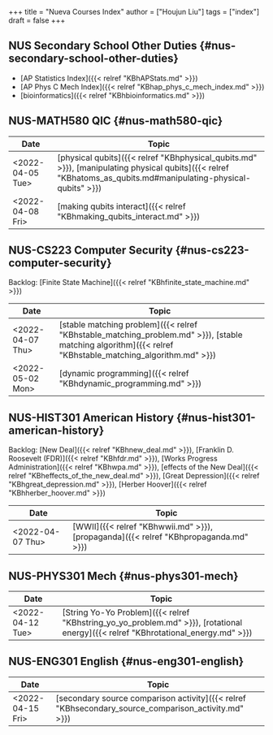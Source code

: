 +++
title = "Nueva Courses Index"
author = ["Houjun Liu"]
tags = ["index"]
draft = false
+++

## NUS Secondary School Other Duties {#nus-secondary-school-other-duties}

-   [AP Statistics Index]({{< relref "KBhAPStats.md" >}})
-   [AP Phys C Mech Index]({{< relref "KBhap_phys_c_mech_index.md" >}})
-   [bioinformatics]({{< relref "KBhbioinformatics.md" >}})


## NUS-MATH580 QIC {#nus-math580-qic}

| Date                                                                                         | Topic                                                                                                                                                          |
|----------------------------------------------------------------------------------------------|----------------------------------------------------------------------------------------------------------------------------------------------------------------|
| <span class="timestamp-wrapper"><span class="timestamp">&lt;2022-04-05 Tue&gt;</span></span> | [physical qubits]({{< relref "KBhphysical_qubits.md" >}}), [manipulating physical qubits]({{< relref "KBhatoms_as_qubits.md#manipulating-physical-qubits" >}}) |
| <span class="timestamp-wrapper"><span class="timestamp">&lt;2022-04-08 Fri&gt;</span></span> | [making qubits interact]({{< relref "KBhmaking_qubits_interact.md" >}})                                                                                        |


## NUS-CS223 Computer Security {#nus-cs223-computer-security}

Backlog: [Finite State Machine]({{< relref "KBhfinite_state_machine.md" >}})

| Date                                                                                         | Topic                                                                                                                                                    |
|----------------------------------------------------------------------------------------------|----------------------------------------------------------------------------------------------------------------------------------------------------------|
| <span class="timestamp-wrapper"><span class="timestamp">&lt;2022-04-07 Thu&gt;</span></span> | [stable matching problem]({{< relref "KBhstable_matching_problem.md" >}}), [stable matching algorithm]({{< relref "KBhstable_matching_algorithm.md" >}}) |
| <span class="timestamp-wrapper"><span class="timestamp">&lt;2022-05-02 Mon&gt;</span></span> | [dynamic programming]({{< relref "KBhdynamic_programming.md" >}})                                                                                        |


## NUS-HIST301 American History {#nus-hist301-american-history}

Backlog: [New Deal]({{< relref "KBhnew_deal.md" >}}), [Franklin D. Roosevelt (FDR)]({{< relref "KBhfdr.md" >}}), [Works Progress Administration]({{< relref "KBhwpa.md" >}}), [effects of the New Deal]({{< relref "KBheffects_of_the_new_deal.md" >}}), [Great Depression]({{< relref "KBhgreat_depression.md" >}}), [Herber Hoover]({{< relref "KBhherber_hoover.md" >}})

| Date                                                                                         | Topic                                                                                |
|----------------------------------------------------------------------------------------------|--------------------------------------------------------------------------------------|
| <span class="timestamp-wrapper"><span class="timestamp">&lt;2022-04-07 Thu&gt;</span></span> | [WWII]({{< relref "KBhwwii.md" >}}), [propaganda]({{< relref "KBhpropaganda.md" >}}) |


## NUS-PHYS301 Mech {#nus-phys301-mech}

| Date                                                                                         | Topic                                                                                                                              |
|----------------------------------------------------------------------------------------------|------------------------------------------------------------------------------------------------------------------------------------|
| <span class="timestamp-wrapper"><span class="timestamp">&lt;2022-04-12 Tue&gt;</span></span> | [String Yo-Yo Problem]({{< relref "KBhstring_yo_yo_problem.md" >}}), [rotational energy]({{< relref "KBhrotational_energy.md" >}}) |


## NUS-ENG301 English {#nus-eng301-english}

| Date                                                                                         | Topic                                                                                               |
|----------------------------------------------------------------------------------------------|-----------------------------------------------------------------------------------------------------|
| <span class="timestamp-wrapper"><span class="timestamp">&lt;2022-04-15 Fri&gt;</span></span> | [secondary source comparison activity]({{< relref "KBhsecondary_source_comparison_activity.md" >}}) |